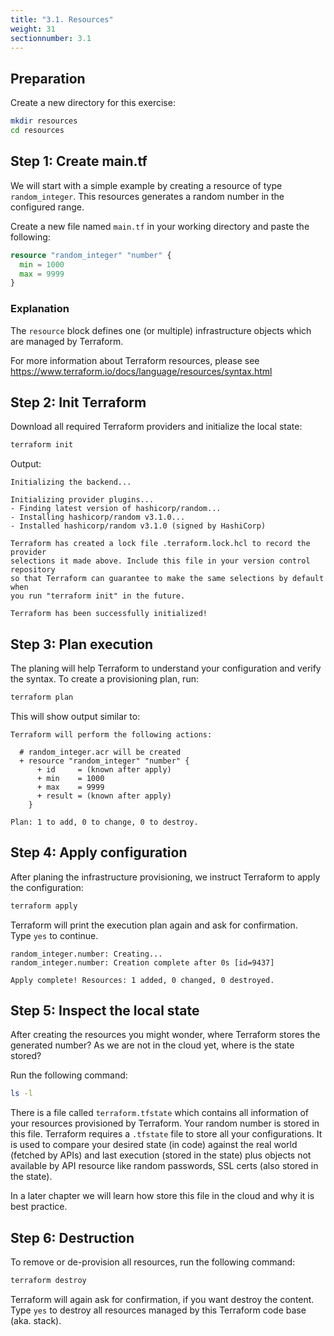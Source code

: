```yaml
---
title: "3.1. Resources"
weight: 31
sectionnumber: 3.1
---
```



## Preparation

Create a new directory for this exercise:
```bash
mkdir resources
cd resources 
```


## Step 1: Create main.tf

We will start with a simple example by creating a resource of type `random_integer`. This resources generates
a random number in the configured range.

Create a new file named `main.tf` in your working directory and paste the following:
```terraform
resource "random_integer" "number" {
  min = 1000
  max = 9999
}
```


### Explanation

The `resource` block defines one (or multiple) infrastructure objects which are managed by Terraform.

For more information about Terraform resources, please see<br>
https://www.terraform.io/docs/language/resources/syntax.html


## Step 2: Init Terraform 

Download all required Terraform providers and initialize the local state:
```bash
terraform init
```

Output:

```
Initializing the backend...

Initializing provider plugins...
- Finding latest version of hashicorp/random...
- Installing hashicorp/random v3.1.0...
- Installed hashicorp/random v3.1.0 (signed by HashiCorp)

Terraform has created a lock file .terraform.lock.hcl to record the provider
selections it made above. Include this file in your version control repository
so that Terraform can guarantee to make the same selections by default when
you run "terraform init" in the future.

Terraform has been successfully initialized!
```


## Step 3: Plan execution

The planing will help Terraform to understand your configuration and verify the syntax.
To create a provisioning plan, run:
```bash
terraform plan
```

This will show output similar to:
```
Terraform will perform the following actions:

  # random_integer.acr will be created
  + resource "random_integer" "number" {
      + id     = (known after apply)
      + min    = 1000
      + max    = 9999
      + result = (known after apply)
    }

Plan: 1 to add, 0 to change, 0 to destroy.
```


## Step 4: Apply configuration

After planing the infrastructure provisioning, we instruct Terraform to apply the configuration:
```bash
terraform apply
```

Terraform will print the execution plan again and ask for confirmation.<br>
Type `yes` to continue.

```
random_integer.number: Creating...
random_integer.number: Creation complete after 0s [id=9437]

Apply complete! Resources: 1 added, 0 changed, 0 destroyed.
```


## Step 5: Inspect the local state

After creating the resources you might wonder, where Terraform stores the generated number?
As we are not in the cloud yet, where is the state stored?

Run the following command:
```bash
ls -l
```

There is a file called `terraform.tfstate` which contains all information of your resources provisioned by Terraform.
Your random number is stored in this file. Terraform requires a `.tfstate` file to store all your configurations.
It is used to compare your desired state (in code) against the real world (fetched by APIs) and last execution
(stored in the state) plus objects not available by API resource like random passwords, SSL certs
(also stored in the state).

In a later chapter we will learn how store this file in the cloud and why it is best practice.


## Step 6: Destruction

To remove or de-provision all resources, run the following command:
```bash
terraform destroy
```

Terraform will again ask for confirmation, if you want destroy the content.
Type `yes` to destroy all resources managed by this Terraform code base (aka. stack).
